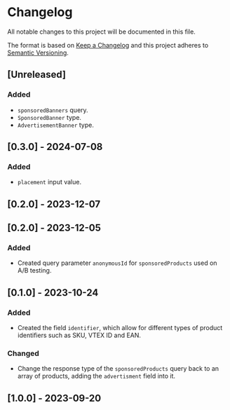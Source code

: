 # Changelog

All notable changes to this project will be documented in this file.

The format is based on [Keep a Changelog](http://keepachangelog.com/en/1.0.0/)
and this project adheres to [Semantic Versioning](http://semver.org/spec/v2.0.0.html).

## [Unreleased]

### Added

- `sponsoredBanners` query.
- `SponsoredBanner` type.
- `AdvertisementBanner` type.

## [0.3.0] - 2024-07-08

### Added

- `placement` input value.

## [0.2.0] - 2023-12-07

## [0.2.0] - 2023-12-05

### Added

- Created query parameter `anonymousId` for `sponsoredProducts` used on A/B testing.

## [0.1.0] - 2023-10-24

### Added

- Created the field `identifier`, which allow for different types of product identifiers such as SKU, VTEX ID and EAN.

### Changed

- Change the response type of the `sponsoredProducts` query back to an array of products, adding the `advertisment` field into it.

## [1.0.0] - 2023-09-20


